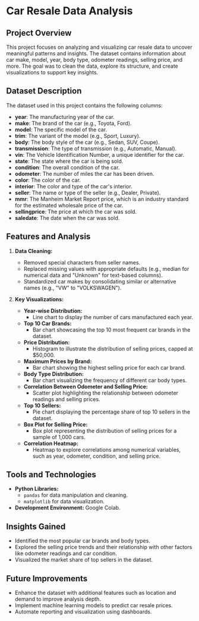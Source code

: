 # Car Resale Data Analysis

## Project Overview
This project focuses on analyzing and visualizing car resale data to uncover meaningful patterns and insights. The dataset contains information about car make, model, year, body type, odometer readings, selling price, and more. The goal was to clean the data, explore its structure, and create visualizations to support key insights.

## Dataset Description

The dataset used in this project contains the following columns:

- **year**: The manufacturing year of the car.  
- **make**: The brand of the car (e.g., Toyota, Ford).  
- **model**: The specific model of the car.  
- **trim**: The variant of the model (e.g., Sport, Luxury).  
- **body**: The body style of the car (e.g., Sedan, SUV, Coupe).  
- **transmission**: The type of transmission (e.g., Automatic, Manual).  
- **vin**: The Vehicle Identification Number, a unique identifier for the car.  
- **state**: The state where the car is being sold.  
- **condition**: The overall condition of the car.  
- **odometer**: The number of miles the car has been driven.  
- **color**: The color of the car.  
- **interior**: The color and type of the car's interior.  
- **seller**: The name or type of the seller (e.g., Dealer, Private).  
- **mmr**: The Manheim Market Report price, which is an industry standard for the estimated wholesale price of the car.  
- **sellingprice**: The price at which the car was sold.  
- **saledate**: The date when the car was sold.

## Features and Analysis
1. **Data Cleaning:**
   - Removed special characters from seller names.
   - Replaced missing values with appropriate defaults (e.g., median for numerical data and "Unknown" for text-based columns).
   - Standardized car makes by consolidating similar or alternative names (e.g., "VW" to "VOLKSWAGEN").

2. **Key Visualizations:**
   - **Year-wise Distribution:**
     - Line chart to display the number of cars manufactured each year.
   - **Top 10 Car Brands:**
     - Bar chart showcasing the top 10 most frequent car brands in the dataset.
   - **Price Distribution:**
     - Histogram to illustrate the distribution of selling prices, capped at $50,000.
   - **Maximum Prices by Brand:**
     - Bar chart showing the highest selling price for each car brand.
   - **Body Type Distribution:**
     - Bar chart visualizing the frequency of different car body types.
   - **Correlation Between Odometer and Selling Price:**
     - Scatter plot highlighting the relationship between odometer readings and selling prices.
   - **Top 10 Sellers:**
     - Pie chart displaying the percentage share of top 10 sellers in the dataset.
   - **Box Plot for Selling Price:**
     - Box plot representing the distribution of selling prices for a sample of 1,000 cars.
   - **Correlation Heatmap:**
     - Heatmap to explore correlations among numerical variables, such as year, odometer, condition, and selling price.

## Tools and Technologies
- **Python Libraries:**
  - `pandas` for data manipulation and cleaning.
  - `matplotlib` for data visualization.
- **Development Environment:** Google Colab.



## Insights Gained
- Identified the most popular car brands and body types.
- Explored the selling price trends and their relationship with other factors like odometer readings and car condition.
- Visualized the market share of top sellers in the dataset.

## Future Improvements
- Enhance the dataset with additional features such as location and demand to improve analysis depth.
- Implement machine learning models to predict car resale prices.
- Automate reporting and visualization using dashboards.


